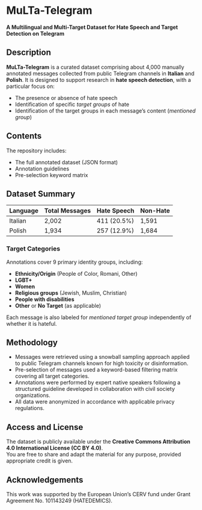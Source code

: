 # MuLTa-Telegram  
**A Multilingual and Multi-Target Dataset for Hate Speech and Target Detection on Telegram**

## Description

**MuLTa-Telegram** is a curated dataset comprising about 4,000 manually annotated messages collected from public Telegram channels in **Italian** and **Polish**. It is designed to support research in **hate speech detection**, with a particular focus on:
- The presence or absence of hate speech
- Identification of specific *target groups* of hate
- Identification of the target groups in each message’s content (*mentioned group*)

## Contents

The repository includes:
- The full annotated dataset (JSON format)
- Annotation guidelines
- Pre-selection keyword matrix

## Dataset Summary

| Language | Total Messages | Hate Speech | Non-Hate |
|----------|----------------|-------------|-----------|
| Italian  | 2,002          | 411 (20.5%) | 1,591     |
| Polish   | 1,934          | 257 (12.9%) | 1,684     |

### Target Categories
Annotations cover 9 primary identity groups, including:
- **Ethnicity/Origin** (People of Color, Romani, Other)
- **LGBT+**
- **Women**
- **Religious groups** (Jewish, Muslim, Christian)
- **People with disabilities**
- **Other** or **No Target** (as applicable)

Each message is also labeled for *mentioned target group* independently of whether it is hateful.

## Methodology

- Messages were retrieved using a snowball sampling approach applied to public Telegram channels known for high toxicity or disinformation.
- Pre-selection of messages used a keyword-based filtering matrix covering all target categories.
- Annotations were performed by expert native speakers following a structured guideline developed in collaboration with civil society organizations.
- All data were anonymized in accordance with applicable privacy regulations.


## Access and License

The dataset is publicly available under the **Creative Commons Attribution 4.0 International License (CC BY 4.0)**.  
You are free to share and adapt the material for any purpose, provided appropriate credit is given.


## Acknowledgements

This work was supported by the European Union’s CERV fund under Grant Agreement No. 101143249 (HATEDEMICS).
